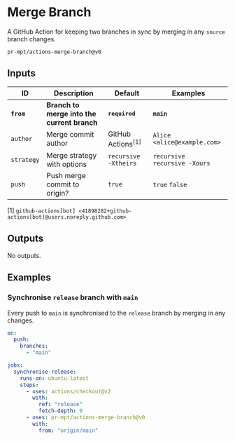 # Merge Branch

A GitHub Action for keeping two branches in sync by merging in any `source`
branch changes.

```
pr-mpt/actions-merge-branch@v0
```

## Inputs

| ID | Description | Default | Examples |
| ---- | ----------- | ------- | -------- |
| **`from`** | **Branch to merge into the current branch** | **<kbd>required</kbd>** | **`main`** |
| `author` | Merge commit author | GitHub Actions<sup>[1]</sup> | `Alice <alice@example.com>` |
| `strategy` | Merge strategy with options | `recursive -Xtheirs` | `recursive`<br/>`recursive -Xours` |
| `push` | Push merge commit to origin? | `true` | `true` `false` |

[1] `github-actions[bot] <41898282+github-actions[bot]@users.noreply.github.com>`

## Outputs

No outputs.

## Examples

### Synchronise `release` branch with `main`

Every push to `main` is synchronised to the `release` branch by merging in any
changes.

```yaml
on:
  push:
    branches:
      - "main"

jobs:
  synchronise-release:
    runs-on: ubuntu-latest
    steps:
      - uses: actions/checkout@v2
        with:
          ref: "release"
          fetch-depth: 0
      - uses: pr-mpt/actions-merge-branch@v0
        with:
          from: "origin/main"
```
